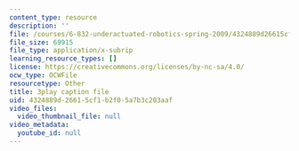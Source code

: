 ```yaml
---
content_type: resource
description: ''
file: /courses/6-832-underactuated-robotics-spring-2009/4324889d26615cf1b2f05a7b3c203aaf_oWr1_LybOZI.vtt
file_size: 69915
file_type: application/x-subrip
learning_resource_types: []
license: https://creativecommons.org/licenses/by-nc-sa/4.0/
ocw_type: OCWFile
resourcetype: Other
title: 3play caption file
uid: 4324889d-2661-5cf1-b2f0-5a7b3c203aaf
video_files:
  video_thumbnail_file: null
video_metadata:
  youtube_id: null
---
```


